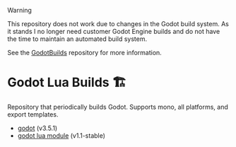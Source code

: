 > [!Warning]
> This repository does not work due to changes in the Godot build system. As it stands
> I no longer need customer Godot Engine builds and do not have the time to
> maintain an automated build system.
>
> See the [GodotBuilds](https://github.com/Fractural/GodotBuilds) repository for more information.

# Godot Lua Builds 🏗️

Repository that periodically builds Godot. Supports mono, all platforms, and export templates.

- [godot](https://github.com/godotengine/godot) (v3.5.1)
- [godot lua module](https://github.com/Trey2k/lua) (v1.1-stable)
